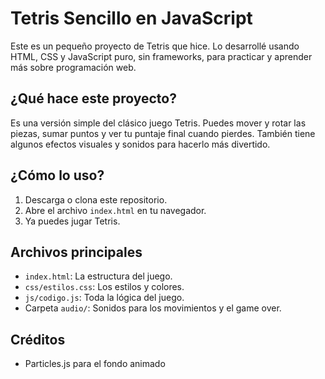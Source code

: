 # Tetris Sencillo en JavaScript

Este es un pequeño proyecto de Tetris que hice. Lo desarrollé usando HTML, CSS y JavaScript puro, sin frameworks, para practicar y aprender más sobre programación web.

## ¿Qué hace este proyecto?
Es una versión simple del clásico juego Tetris. Puedes mover y rotar las piezas, sumar puntos y ver tu puntaje final cuando pierdes. También tiene algunos efectos visuales y sonidos para hacerlo más divertido.

## ¿Cómo lo uso?
1. Descarga o clona este repositorio.
2. Abre el archivo `index.html` en tu navegador.
3. Ya puedes jugar Tetris.

## Archivos principales
- `index.html`: La estructura del juego.
- `css/estilos.css`: Los estilos y colores.
- `js/codigo.js`: Toda la lógica del juego.
- Carpeta `audio/`: Sonidos para los movimientos y el game over.


## Créditos
- Particles.js para el fondo animado
